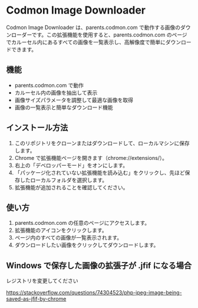 # Codmon Image Downloader

Codmon Image Downloader は、parents.codmon.com で動作する画像のダウンローダーです。この拡張機能を使用すると、parents.codmon.com のページでカルーセル内にあるすべての画像を一覧表示し、高解像度で簡単にダウンロードできます。

## 機能

- parents.codmon.com で動作
- カルーセル内の画像を抽出して表示
- 画像サイズパラメータを調整して最適な画像を取得
- 画像の一覧表示と簡単なダウンロード機能

## インストール方法

1. このリポジトリをクローンまたはダウンロードして、ローカルマシンに保存します。
2. Chrome で拡張機能ページを開きます（chrome://extensions/）。
3. 右上の「デベロッパーモード」をオンにします。
4. 「パッケージ化されていない拡張機能を読み込む」をクリックし、先ほど保存したローカルフォルダを選択します。
5. 拡張機能が追加されることを確認してください。

## 使い方

1. parents.codmon.com の任意のページにアクセスします。
2. 拡張機能のアイコンをクリックします。
3. ページ内のすべての画像が一覧表示されます。
4. ダウンロードしたい画像をクリックしてダウンロードします。

## Windows で保存した画像の拡張子が .jfif になる場合

レジストリを変更してください

https://stackoverflow.com/questions/74304523/php-jpeg-image-being-saved-as-jfif-by-chrome
